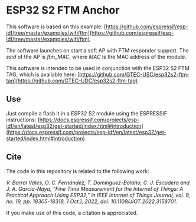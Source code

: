 # ESP32 S2 FTM Anchor

This software is based on this example: [https://github.com/espressif/esp-idf/tree/master/examples/wifi/ftm](https://github.com/espressif/esp-idf/tree/master/examples/wifi/ftm).

The software launches on start a soft AP with FTM responder support. The *ssid* of the AP is *ftm_MAC*, where *MAC* is the MAC address of the module.

This software is intended to be used in conjunction with the ESP32 S2 FTM TAG, which is available here: [https://github.com/GTEC-USC/esp32s2-ftm-tag](https://github.com/GTEC-UDC/esp32s2-ftm-tag)

## Use

Just compile a flash it in a ESP32 S2 module using the ESPRESSIF instructions: [https://docs.espressif.com/projects/esp-idf/en/latest/esp32/get-started/index.html#introduction](https://docs.espressif.com/projects/esp-idf/en/latest/esp32/get-started/index.html#introduction)

## Cite

The code in this repository is related to the following work:

*V. Barral Vales, O. C. Fernández, T. Domínguez-Bolaño, C. J. Escudero and J. A. García-Naya, "Fine Time Measurement for the Internet of Things: A Practical Approach Using ESP32," in IEEE Internet of Things Journal, vol. 9, no. 19, pp. 18305-18318, 1 Oct.1, 2022, doi: 10.1109/JIOT.2022.3158701.* 

If you make use of this code, a citation is appreciated.
